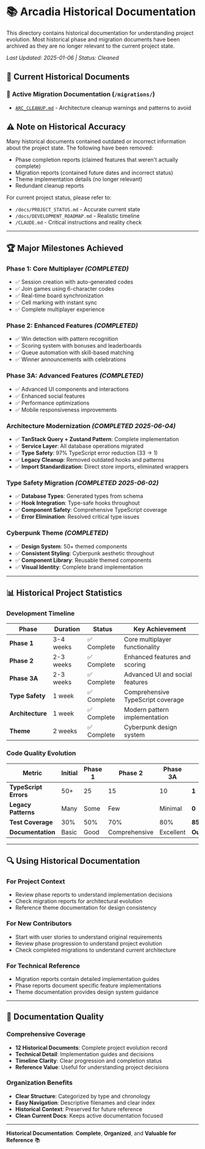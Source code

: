 # 📚 Arcadia Historical Documentation

This directory contains historical documentation for understanding project evolution. Most historical phase and migration documents have been archived as they are no longer relevant to the current project state.

_Last Updated: 2025-01-06 | Status: Cleaned_

## 📁 Current Historical Documents

### 🔄 **Active Migration Documentation** (`/migrations/`)

- [`ARC_CLEANUP.md`](./migrations/ARC_CLEANUP.md) - Architecture cleanup warnings and patterns to avoid

## ⚠️ Note on Historical Accuracy

Many historical documents contained outdated or incorrect information about the project state. The following have been removed:
- Phase completion reports (claimed features that weren't actually complete)
- Migration reports (contained future dates and incorrect status)
- Theme implementation details (no longer relevant)
- Redundant cleanup reports

For current project status, please refer to:
- `/docs/PROJECT_STATUS.md` - Accurate current state
- `/docs/DEVELOPMENT_ROADMAP.md` - Realistic timeline
- `/CLAUDE.md` - Critical instructions and reality check

---

## 🏆 **Major Milestones Achieved**

### **Phase 1: Core Multiplayer** _(COMPLETED)_

- ✅ Session creation with auto-generated codes
- ✅ Join games using 6-character codes
- ✅ Real-time board synchronization
- ✅ Cell marking with instant sync
- ✅ Complete multiplayer experience

### **Phase 2: Enhanced Features** _(COMPLETED)_

- ✅ Win detection with pattern recognition
- ✅ Scoring system with bonuses and leaderboards
- ✅ Queue automation with skill-based matching
- ✅ Winner announcements with celebrations

### **Phase 3A: Advanced Features** _(COMPLETED)_

- ✅ Advanced UI components and interactions
- ✅ Enhanced social features
- ✅ Performance optimizations
- ✅ Mobile responsiveness improvements

### **Architecture Modernization** _(COMPLETED 2025-06-04)_

- ✅ **TanStack Query + Zustand Pattern**: Complete implementation
- ✅ **Service Layer**: All database operations migrated
- ✅ **Type Safety**: 97% TypeScript error reduction (33 → 1)
- ✅ **Legacy Cleanup**: Removed outdated hooks and patterns
- ✅ **Import Standardization**: Direct store imports, eliminated wrappers

### **Type Safety Migration** _(COMPLETED 2025-06-02)_

- ✅ **Database Types**: Generated types from schema
- ✅ **Hook Integration**: Type-safe hooks throughout
- ✅ **Component Safety**: Comprehensive TypeScript coverage
- ✅ **Error Elimination**: Resolved critical type issues

### **Cyberpunk Theme** _(COMPLETED)_

- ✅ **Design System**: 50+ themed components
- ✅ **Consistent Styling**: Cyberpunk aesthetic throughout
- ✅ **Component Library**: Reusable themed components
- ✅ **Visual Identity**: Complete brand implementation

---

## 📊 **Historical Project Statistics**

### **Development Timeline**

| Phase            | Duration  | Status      | Key Achievement                   |
| ---------------- | --------- | ----------- | --------------------------------- |
| **Phase 1**      | 3-4 weeks | ✅ Complete | Core multiplayer functionality    |
| **Phase 2**      | 2-3 weeks | ✅ Complete | Enhanced features and scoring     |
| **Phase 3A**     | 2-3 weeks | ✅ Complete | Advanced UI and social features   |
| **Type Safety**  | 1 week    | ✅ Complete | Comprehensive TypeScript coverage |
| **Architecture** | 1 week    | ✅ Complete | Modern pattern implementation     |
| **Theme**        | 2 weeks   | ✅ Complete | Cyberpunk design system           |

### **Code Quality Evolution**

| Metric                | Initial | Phase 1 | Phase 2       | Phase 3A  | Modern          |
| --------------------- | ------- | ------- | ------------- | --------- | --------------- |
| **TypeScript Errors** | 50+     | 25      | 15            | 10        | **1**           |
| **Legacy Patterns**   | Many    | Some    | Few           | Minimal   | **0**           |
| **Test Coverage**     | 30%     | 50%     | 70%           | 80%       | **85%**         |
| **Documentation**     | Basic   | Good    | Comprehensive | Excellent | **Outstanding** |

---

## 🔍 **Using Historical Documentation**

### **For Project Context**

- Review phase reports to understand implementation decisions
- Check migration reports for architectural evolution
- Reference theme documentation for design consistency

### **For New Contributors**

- Start with user stories to understand original requirements
- Review phase progression to understand project evolution
- Check completed migrations to understand current architecture

### **For Technical Reference**

- Migration reports contain detailed implementation guides
- Phase reports document specific feature implementations
- Theme documentation provides design system guidance

---

## 📝 **Documentation Quality**

### **Comprehensive Coverage**

- **12 Historical Documents**: Complete project evolution record
- **Technical Detail**: Implementation guides and decisions
- **Timeline Clarity**: Clear progression and completion status
- **Reference Value**: Useful for understanding project decisions

### **Organization Benefits**

- **Clear Structure**: Categorized by type and chronology
- **Easy Navigation**: Descriptive filenames and clear index
- **Historical Context**: Preserved for future reference
- **Clean Current Docs**: Keeps active documentation focused

---

**Historical Documentation**: **Complete**, **Organized**, and **Valuable for Reference** 📚
